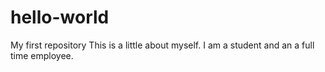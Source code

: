# hello-world
My first repository
This is a little about myself. I am a student and an a full time employee.
